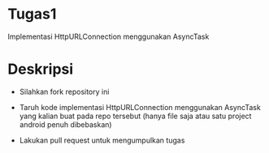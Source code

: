# Tugas1
Implementasi HttpURLConnection menggunakan AsyncTask

# Deskripsi
- Silahkan fork repository ini

- Taruh kode implementasi HttpURLConnection menggunakan AsyncTask yang kalian buat pada repo tersebut (hanya file saja atau satu project android penuh dibebaskan)

- Lakukan pull request untuk mengumpulkan tugas

